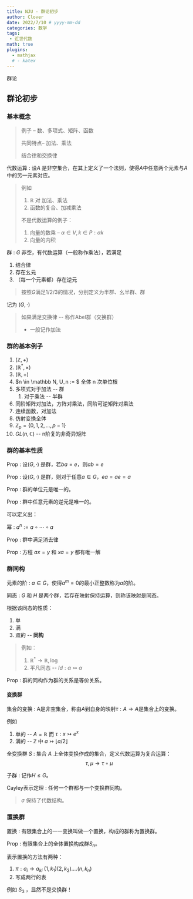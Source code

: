 ```yaml
---
title: NJU - 群论初步
author: Clover
date: 2022/7/10 # yyyy-mm-dd
categories: 数学
tags:
 - 近世代数
math: true
plugins:
  - mathjax
  # - katex
---
```


群论

<!-- more -->

## 群论初步

### 基本概念

> 例子 – 数、多项式、矩阵、函数
>
> 共同特点– 加法、乘法
>
> 结合律和交换律

代数运算
: 设$A$ 是非空集合，在其上定义了一个法则，使得$A$中任意两个元素与$A$中的另一元素对应。

> 例如
>
> 1. $\mathbb R$ 对 加法、乘法
> 2. 函数的复合、加减乘法
>
> 不是代数运算的例子：
>
> 1. 向量的数乘 – $\alpha \in V, k \in P: \alpha k$ 
> 2. 向量的内积

群
: $G$ 非空，有代数运算（一般称作乘法），若满足
1. 结合律
2. 存在幺元
3. （每一个元素都）存在逆元

> 按照$G$满足1/2/3的情况，分别定义为半群、幺半群、群

记为 $(G, \cdot)$

> 如果满足交换律 -- 称作Abel群（交换群）
>
> - 一般记作加法

### 群的基本例子

1. $(\mathbb Z, +)$
2. $(\mathbb R^*, \times)$
3. $(\mathbb R, +)$
4. $n \in \mathbb N, U_n := $ 全体 n 次单位根
5. 多项式对于加法 -- 群
   1. 对于乘法 -- 半群
6. 同阶矩阵对加法，方阵对乘法，同阶可逆矩阵对乘法
7. 连续函数，对加法
8. 仿射变换全体
9. $\mathbb Z_p = \{0, 1, 2, ... , p - 1\}$
10. $GL(n, \mathbb C)$ -- n阶复的非奇异矩阵

### 群的基本性质

Prop
: 设$(G, \cdot)$ 是群，若$ba=e$，则$ab=e$

Prop
: 设$(G, \cdot)$ 是群，则对于任意$a\in G$，$ea=ae=a$

Prop
: 群的单位元是唯一的。

Prop
: 群中任意元素的逆元是唯一的。

可以定义出：

幂
: $a^n := a \circ \cdots \circ a$

Prop
: 群中满足消去律

Prop
: 方程 $ax = y$ 和 $xa = y$ 都有唯一解

### 群同构

元素的阶
: $a \in G$，使得$a^m = 0$的最小正整数称为$a$的阶。

同态
: $G$ 和 $H$ 是两个群，若存在映射保持运算，则称该映射是同态。

根据该同态的性质：
1. 单
2. 满
3. 双的 -- **同构**

> 例如：
> 
> 1. ${\mathbb R}^* \rightarrow {\mathbb R}, \log$
> 2. 平凡同态 -- $Id: \alpha \rightarrowtail \alpha$

Prop
: 群的同构作为群的关系是等价关系。

#### 变换群

集合的变换
: A是非空集合，称由$A$到自身的映射$\tau: A\rightarrow A$是集合上的变换。

例如
1. 单的 -- $A = {\mathbb R}$ 而 $\tau : x \rightarrowtail e ^ x$
2. 满的 -- $\mathbb Z$ 中 $a \rightarrowtail \lfloor a / 2\rfloor$

全变换群 $S$
: 集合 $A$ 上全体变换作成的集合，定义代数运算为复合运算：
$$
\tau, \mu \rightarrow \tau \circ \mu
$$

子群
: 记作$H \le G$。

Cayley表示定理
: 任何一个群都与一个变换群同构。

> $\sigma$ 保持了代数结构。

### 置换群

置换
: 有限集合上的一一变换叫做一个置换，构成的群称为置换群。

Prop
: 有限集合上的全体置换构成群$S_n$。

表示置换的方法有两种：

1. $\pi: a _ i \rightarrow a_{ki}$
   $(1, k_1) (2, k_2) ....(n, k_n)$
2. 写成两行的表

例如 $S_3$ ，显然不是交换群！

 







